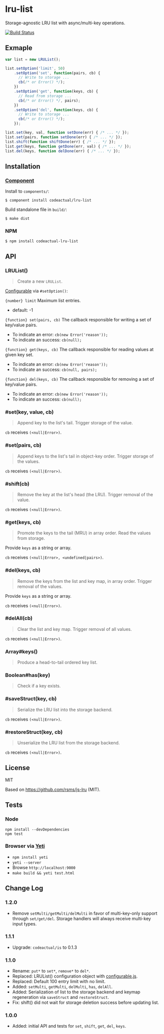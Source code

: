 # lru-list

Storage-agnostic LRU list with async/multi-key operations.

[![Build Status](https://travis-ci.org/codeactual/lru-list.png)](https://travis-ci.org/codeactual/lru-list)

## Exmaple

```js
var list = new LRUList();

list.setOption('limit', 50)
    .setOption('set', function(pairs, cb) {
      // Write to storage ...
      cb(/* or Error() */);
    })
    .setOption('get', function(keys, cb) {
      // Read from storage ...
      cb(/* or Error() */, pairs);
    })
    .setOption('del', function(keys, cb) {
      // Write to storage ...
      cb(/* or Error() */);
    });

list.set(key, val, function setDone(err) { /* ... */ });
list.set(pairs, function setDone(err) { /* ... */ });
list.shift(function shiftDone(err) { /* ... */ });
list.get(keys, function getDone(err, val) { /* ... */ });
list.del(keys, function delDone(err) { /* ... */ });
```

## Installation

### [Component](https://github.com/component/component)

Install to `components/`:

    $ component install codeactual/lru-list

Build standalone file in `build/`:

    $ make dist

### NPM

    $ npm install codeactual-lru-list

## API

### LRUList()

> Create a new `LRUList`.

[Configurable](https://github.com/visionmedia/configurable.js) via `#setOption()`:

`{number} limit` Maximum list entries.

* default: -1


`{function} set(pairs, cb)` The callback responsible for writing a set of key/value pairs.

* To indicate an error: `cb(new Error('reason'));`
* To indicate an success: `cb(null);`

`{function} get(keys, cb)` The callback responsible for reading values at given key set.

* To indicate an error: `cb(new Error('reason'));`
* To indicate an success: `cb(null, pairs);`

`{function} del(keys, cb)` The callback responsible for removing a set of key/value pairs.

* To indicate an error: `cb(new Error('reason'));`
* To indicate an success: `cb(null);`

### #set(key, value, cb)

> Append key to the list's tail. Trigger storage of the value.

`cb` receives `(<null|Error>)`.

### #set(pairs, cb)

> Append keys to the list's tail in object-key order. Trigger storage of the values.

`cb` receives `(<null|Error>)`.

### #shift(cb)

> Remove the key at the list's head (the LRU). Trigger removal of the value.

`cb` receives `(<null|Error>)`.

### #get(keys, cb)

> Promote the keys to the tail (MRU) in array order. Read the values from storage.

Provide `keys` as a string or array.

`cb` receives `(<null|Error>, <undefined|pairs>)`.

### #del(keys, cb)

> Remove the keys from the list and key map, in array order. Trigger removal of the values.

Provide `keys` as a string or array.

`cb` receives `(<null|Error>)`.

### #delAll(cb)

> Clear the list and key map. Trigger removal of all values.

`cb` receives `(<null|Error>)`.

### Array#keys()

> Produce a head-to-tail ordered key list.

### Boolean#has(key)

> Check if a key exists.

### #saveStruct(key, cb)

> Serialize the LRU list into the storage backend.

`cb` receives `(<null|Error>)`.

### #restoreStruct(key, cb)

> Unserialize the LRU list from the storage backend.

`cb` receives `(<null|Error>)`.

## License

  MIT

  Based on https://github.com/rsms/js-lru (MIT).

## Tests

### Node

    npm install --devDependencies
    npm test

### Browser via [Yeti](http://www.yeti.cx/)

* `npm install yeti`
* `yeti --server`
* Browse `http://localhost:9000`
* `make build && yeti test.html`

## Change Log

### 1.2.0

* Remove `setMulti/getMulti/delMulti` in favor of multi-key-only support through `set/get/del`. Storage handlers will always receive multi-key input types.

### 1.1.1

* Upgrade: `codeactual/is` to 0.1.3

### 1.1.0

* Rename: `put*` to `set*`, `remove*` to `del*`.
* Replaced: LRUList() configuration object with [configurable.js](https://github.com/visionmedia/configurable.js/).
* Replaced: Default 100 entry limit with no limit.
* Added: `setMulti`,  `getMulti`, `delMulti`, `has`, `delAll`.
* Added: Serialization of list to the storage backend and keymap regeneration via `saveStruct` and `restoreStruct`.
* Fix: shift() did not wait for storage deletion success before updating list.

### 1.0.0

* Added: initial API and tests for `set`, `shift`, `get`, `del`, `keys`.
